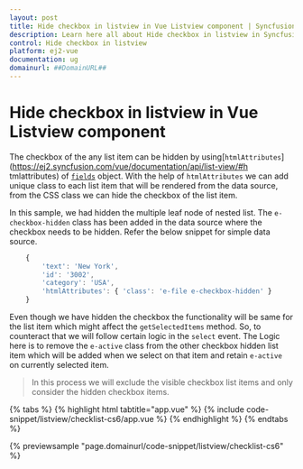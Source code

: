 ```yaml
---
layout: post
title: Hide checkbox in listview in Vue Listview component | Syncfusion
description: Learn here all about Hide checkbox in listview in Syncfusion Vue Listview component of Syncfusion Essential JS 2 and more.
control: Hide checkbox in listview 
platform: ej2-vue
documentation: ug
domainurl: ##DomainURL##
---
```


# Hide checkbox in listview in Vue Listview component

The checkbox of the any list item can be hidden by using[`htmlAttributes`](https://ej2.syncfusion.com/vue/documentation/api/list-view/#h tmlattributes) of [`fields`](https://ej2.syncfusion.com/vue/documentation/api/list-view/#fields) object. With the help of `htmlAttributes` we can add unique class to each list item that will be rendered from the data source, from the CSS class we can hide the checkbox of the list item.

In this sample, we had hidden the multiple leaf node of nested list. The `e-checkbox-hidden` class has been added in the data source where the checkbox needs to be hidden. Refer the below snippet for simple data source.

```ts
    {
        'text': 'New York',
        'id': '3002',
        'category': 'USA',
        'htmlAttributes': { 'class': 'e-file e-checkbox-hidden' }
    }
```

Even though we have hidden the checkbox the functionality will be same for the list item which might affect the `getSelectedItems` method. So, to counteract that we will follow certain logic in the `select` event. The Logic here is to remove the `e-active` class from the other checkbox hidden list item which will be added when we select on that item and retain `e-active` on currently selected item.

> In this process we will exclude the visible checkbox list items and only consider the hidden checkbox items.

{% tabs %}
{% highlight html tabtitle="app.vue" %}
{% include code-snippet/listview/checklist-cs6/app.vue %}
{% endhighlight %}
{% endtabs %}
        
{% previewsample "page.domainurl/code-snippet/listview/checklist-cs6" %}
